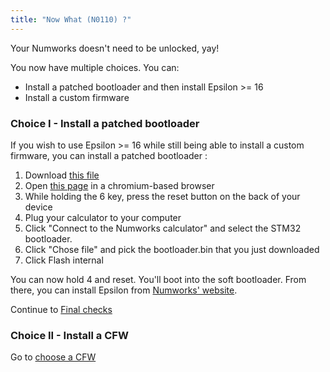 ```yaml
---
title: "Now What (N0110) ?"
---
```


Your Numworks doesn't need to be unlocked, yay!

You now have multiple choices. You can:
- Install a patched bootloader and then install Epsilon >= 16
- Install a custom firmware

### Choice I - Install a patched bootloader

If you wish to use Epsilon >= 16 while still being able to install a custom firmware,
you can install a patched bootloader :
1. Download [this file](https://phi.getomega.dev/install/bootloader.bin)
2. Open [this page](https://ti-planet.github.io/webdfu_numworks/n0110/) in a chromium-based browser
3. While holding the 6 key, press the reset button on the back of your device
4. Plug your calculator to your computer
5. Click "Connect to the Numworks calculator" and select the STM32 bootloader.
6. Click "Chose file" and pick the bootloader.bin that you just downloaded
7. Click Flash internal

You can now hold 4 and reset. You'll boot into the soft bootloader. From there, you can install Epsilon from [Numworks' website](https://my.numworks.com/devices/upgrade).

Continue to [Final checks](final-checks)

### Choice II - Install a CFW

Go to [choose a CFW](/docs/cfw/choose-a-cfw)
